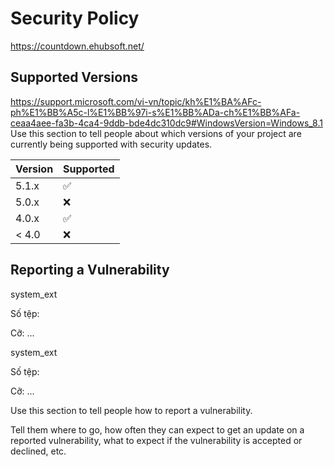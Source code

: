 # Security Policy
https://countdown.ehubsoft.net/
## Supported Versions
https://support.microsoft.com/vi-vn/topic/kh%E1%BA%AFc-ph%E1%BB%A5c-l%E1%BB%97i-s%E1%BB%ADa-ch%E1%BB%AFa-ceaa4aee-fa3b-4ca4-9ddb-bde4dc310dc9#WindowsVersion=Windows_8.1
Use this section to tell people about which versions of your project are
currently being supported with security updates.

| Version | Supported          |
| ------- | ------------------ |
| 5.1.x   | :white_check_mark: |
| 5.0.x   | :x:                |
| 4.0.x   | :white_check_mark: |
| < 4.0   | :x:                |

## Reporting a Vulnerability
system_ext

Số tệp: 

Cỡ: ...

system_ext

Số tệp: 

Cỡ: ...


Use this section to tell people how to report a vulnerability.

Tell them where to go, how often they can expect to get an update on a
reported vulnerability, what to expect if the vulnerability is accepted or
declined, etc.
